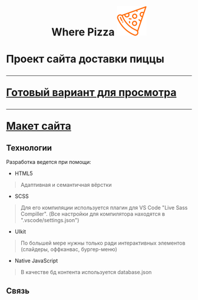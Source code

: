 <h1 align="center">Where Pizza <img src="./img/svg/Pizza.svg"><h1/> 
Проект сайта доставки пиццы

---

<a href="https://leemollia.github.io/where-pizza">Готовый вариант для просмотра</a>

---

<a href="https://www.figma.com/file/TlqtV3siIjSlVAScqH5YxM/">Макет сайта</a>

## Технологии

Разработка ведется при помощи:
- HTML5
> Адаптивная и семантичная вёрстки
- SCSS
> Для его компиляции используется плагин для VS Code "Live Sass Compiller".
> (Все настройки для компилятора находятся в ".vscode/settings.json")
- UIkit
> По большей мере нужны только ради интерактивных элементов (слайдеры, оффканвас, бургер-меню)
- Native JavaScript
> В качестве бд контента используется database.json
## Связь